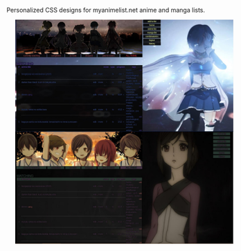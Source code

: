 Personalized CSS designs for myanimelist.net anime and manga lists.

<img align="center" src="./Madoka/example.jpg" alt="Madoka Magica" title="Madoka Magica" hspace="20"/>

<img align="center" src="./Shinsekai Yori/example.jpg" alt="Shinsekai Yori" title="Shinsekai Yori" hspace="20"/>
